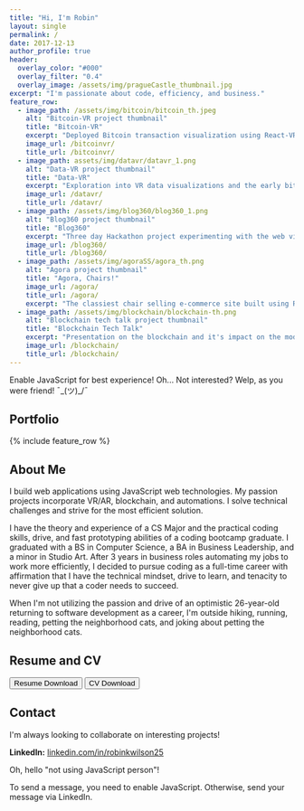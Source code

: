 ```yaml
---
title: "Hi, I'm Robin"
layout: single
permalink: /
date: 2017-12-13
author_profile: true
header:
  overlay_color: "#000"
  overlay_filter: "0.4"
  overlay_image: /assets/img/pragueCastle_thumbnail.jpg
excerpt: "I'm passionate about code, efficiency, and business."
feature_row:
  - image_path: /assets/img/bitcoin/bitcoin_th.jpeg
    alt: "Bitcoin-VR project thumbnail"
    title: "Bitcoin-VR"
    excerpt: "Deployed Bitcoin transaction visualization using React-VR and socket.io."
    image_url: /bitcoinvr/
    title_url: /bitcoinvr/
  - image_path: assets/img/datavr/datavr_1.png
    alt: "Data-VR project thumbnail"
    title: "Data-VR"
    excerpt: "Exploration into VR data visualizations and the early bitcoin-vr."
    image_url: /datavr/
    title_url: /datavr/
  - image_path: /assets/img/blog360/blog360_1.png
    alt: "Blog360 project thumbnail"
    title: "Blog360"
    excerpt: "Three day Hackathon project experimenting with the web viewed in VR."
    image_url: /blog360/
    title_url: /blog360/
  - image_path: /assets/img/agoraSS/agora_th.png
    alt: "Agora project thumbnail"
    title: "Agora, Chairs!"
    image_url: /agora/
    title_url: /agora/
    excerpt: "The classiest chair selling e-commerce site built using React, Node.js, and bootstrap."
  - image_path: /assets/img/blockchain/blockchain-th.png
    alt: "Blockchain tech talk project thumbnail"
    title: "Blockchain Tech Talk"
    excerpt: "Presentation on the blockchain and it's impact on the modern economy."
    image_url: /blockchain/
    title_url: /blockchain/
---
```


<noscript><p class="notice--warning">Enable JavaScript for best experience! Oh... Not interested? Welp, as you were friend! ¯\_(ツ)_/¯</p></noscript>

<h2 id="portfolio">Portfolio</h2>

{% include feature_row %}

<h2 id="about">About Me</h2>

<p>I build web applications using JavaScript web technologies. My passion projects incorporate VR/AR, blockchain, and automations. I solve technical challenges and strive for the most efficient solution.</p>

<p>I have the theory and experience of a CS Major and the practical coding skills, drive, and fast prototyping abilities of a coding bootcamp graduate. I graduated with a BS in Computer Science, a BA in Business Leadership, and a minor in Studio Art. After 3 years in business roles automating my jobs to work more efficiently, I decided to pursue coding as a full-time career with affirmation that I have the technical mindset, drive to learn, and tenacity to never give up that a coder needs to succeed.</p>

<p>When I'm not utilizing the passion and drive of an optimistic 26-year-old returning to software development as a career, I'm outside hiking, running, reading, petting the neighborhood cats, and joking about petting the neighborhood cats.</p>

<h2 id="resume">Resume and CV</h2>

<a href="/assets/img/RobinKWilson_ResumeSoftwareEngineer_12-2-2017.pdf" download="RobinKWilson_Resume"><button class="btn btn--primary">Resume Download</button></a>
<a href="/assets/img/RobinKWilson_CVSoftwareEngineer_12-9-2017.pdf" download="RobinKWilson_CV"><button class="btn btn--primary">CV Download</button></a>

<script type="text/javascript">var submitted=false;</script>

<h2 id="contact">Contact</h2>

I'm always looking to collaborate on interesting projects!

**LinkedIn:** [linkedin.com/in/robinkwilson25](https://www.linkedin.com/in/robinkwilson25/)


 <iframe name="hidden_iframe" id="hidden_iframe" style="display:none;" onload="if(submitted) { window.location='/thankyou/';}"></iframe>

<noscript>

<div class="notice--warning">

<p>Oh, hello "not using JavaScript person"!</p>

<p>To send a message, you need to enable JavaScript. Otherwise, send your message via LinkedIn.</p>
</div>

</noscript>

<div id="contact-container"></div>

<script type="text/javascript">

  document.write(
    '<div id="contact-form-home">' + formHTML + '</div>');

</script>
